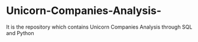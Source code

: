 # Unicorn-Companies-Analysis-
It is the repository which contains Unicorn Companies Analysis through SQL and Python
